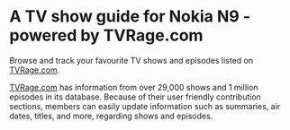 A TV show guide for Nokia N9 - powered by TVRage.com
====================================================

Browse and track your favourite TV shows and episodes listed on [TVRage.com](http://www.tvrage.com).

[TVRage.com](http://www.tvrage.com) has information from over 29,000 shows and 1 million episodes in its database. Because of their user friendly contribution sections, members can easily update information such as summaries, air dates, titles, and more, regarding shows and episodes.
